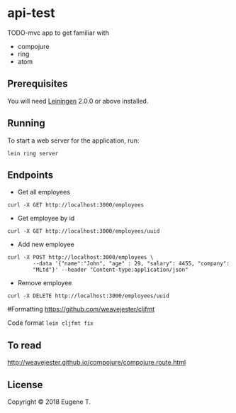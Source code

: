 # api-test

TODO-mvc app to get familiar with 
 - compojure
 - ring
 - atom

## Prerequisites

You will need [Leiningen][] 2.0.0 or above installed.

[leiningen]: https://github.com/technomancy/leiningen

## Running

To start a web server for the application, run:

    lein ring server

## Endpoints
 - Get all employees
 
 ```curl -X GET http://localhost:3000/employees```

- Get employee by id

 ```curl -X GET http://localhost:3000/employees/uuid```

- Add new employee

```
curl -X POST http://localhost:3000/employees \
        --data '{"name":"John", "age" : 29, "salary": 4455, "company": 
        "MLtd"}' --header "Content-type:application/json"
```

- Remove employee

```
curl -X DELETE http://localhost:3000/employees/uuid       
```

#Formatting
https://github.com/weavejester/cljfmt

Code format 
```lein cljfmt fix```


## To read
http://weavejester.github.io/compojure/compojure.route.html




## License

Copyright © 2018 Eugene T.
